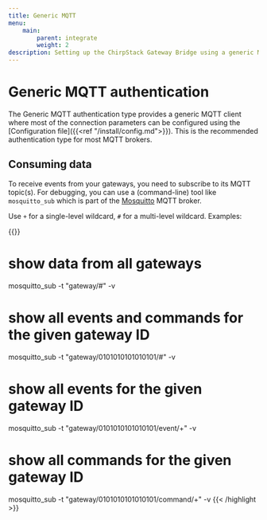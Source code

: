 ```yaml
---
title: Generic MQTT
menu:
    main:
        parent: integrate
        weight: 2
description: Setting up the ChirpStack Gateway Bridge using a generic MQTT broker.
---
```


# Generic MQTT authentication

The Generic MQTT authentication type provides a generic MQTT client where most
of the connection parameters can be configured using the
[Configuration file]({{<ref "/install/config.md">}}). This is the
recommended authentication type for most MQTT brokers.

## Consuming data

To receive events from your gateways, you need to subscribe to its MQTT topic(s).
For debugging, you can use a (command-line) tool like `mosquitto_sub`
which is part of the [Mosquitto](http://mosquitto.org/) MQTT broker.

Use ``+`` for a single-level wildcard, ``#`` for a multi-level wildcard.
Examples:

{{<highlight bash>}}
# show data from all gateways 
mosquitto_sub -t "gateway/#" -v

# show all events and commands for the given gateway ID
mosquitto_sub -t "gateway/0101010101010101/#" -v

# show all events for the given gateway ID
mosquitto_sub -t "gateway/0101010101010101/event/+" -v

# show all commands for the given gateway ID
mosquitto_sub -t "gateway/0101010101010101/command/+" -v
{{< /highlight >}}
